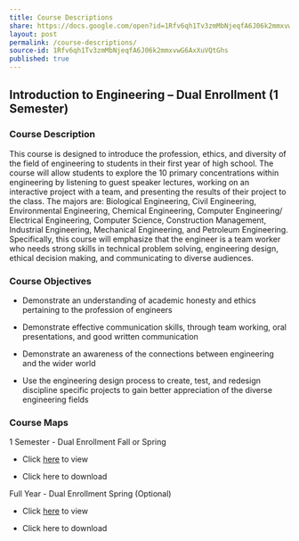 ```yaml
---
title: Course Descriptions
share: https://docs.google.com/open?id=1Rfv6qh1Tv3zmMbNjeqfA6J06k2mmxvwG6AxXuVQtGhs
layout: post
permalink: /course-descriptions/
source-id: 1Rfv6qh1Tv3zmMbNjeqfA6J06k2mmxvwG6AxXuVQtGhs
published: true
---
```

## Introduction to Engineering – Dual Enrollment (1 Semester)

### **Course Description** 

This course is designed to introduce the profession, ethics, and diversity of the field of engineering to students in their first year of high school.  The course will allow students to explore the 10 primary concentrations within engineering by listening to guest speaker lectures, working on an interactive project with a team, and presenting the results of their project to the class.  The majors are: Biological Engineering, Civil Engineering, Environmental Engineering, Chemical Engineering, Computer Engineering/ Electrical Engineering, Computer Science, Construction Management, Industrial Engineering, Mechanical Engineering, and Petroleum Engineering.  Specifically, this course will emphasize that the engineer is a team worker who needs strong skills in technical problem solving, engineering design, ethical decision making, and communicating to diverse audiences.  

### Course Objectives

* Demonstrate an understanding of academic honesty and ethics pertaining to the profession of engineers

* Demonstrate effective communication skills, through team working, oral presentations, and good written communication

* Demonstrate an awareness of the connections between engineering and the wider world

* Use the engineering design process to create, test, and redesign discipline specific projects to gain better appreciation of the diverse engineering fields

### Course Maps

1 Semester - Dual Enrollment Fall or Spring

* Click [here](https://docs.google.com/document/d/e/2PACX-1vQKlNdDzt8SejpfPXHYptKH5lh0i3hJB8IlA46vzszFHvSGARMBeNyuHgkP7cwx0gtZuJZLtI6zF-uX/pub) to view 

* Click here to download

Full Year - Dual Enrollment Spring (Optional)

* Click [here](https://docs.google.com/document/d/e/2PACX-1vQ2NrNc5KfvJHuV5-zEYF-fB1-5n-fvz4cD9UbQgvZx0bFKVcB9zTMu1E_md0HQrtfdFvsvjNacNDTa/pub) to view 

* Click here to download

